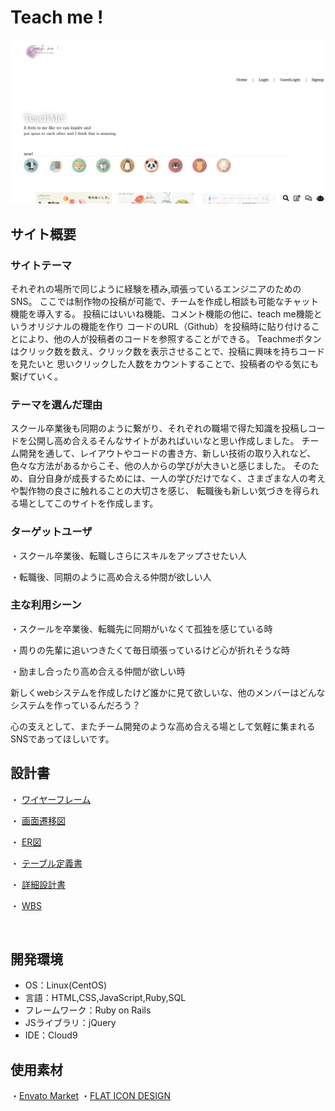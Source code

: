 # Teach me !
![Teach me !](README.png)
## サイト概要
### サイトテーマ
<!--何を『目的』とし、どのような『分類』なのかを簡潔に書く-->
それぞれの場所で同じように経験を積み,頑張っているエンジニアのためのSNS。
ここでは制作物の投稿が可能で、チームを作成し相談も可能なチャット機能を導入する。
投稿にはいいね機能、コメント機能の他に、teach me機能というオリジナルの機能を作り
コードのURL（Github）を投稿時に貼り付けることにより、他の人が投稿者のコードを参照することができる。
Teachmeボタンはクリック数を数え、クリック数を表示させることで、投稿に興味を持ちコードを見たいと
思いクリックした人数をカウントすることで、投稿者のやる気にも繋げていく。
​
### テーマを選んだ理由
<!--なぜこのようなテーマにしたかを説明する-->
スクール卒業後も同期のように繋がり、それぞれの職場で得た知識を投稿しコードを公開し高め合えるそんなサイトがあればいいなと思い作成しました。
チーム開発を通して、レイアウトやコードの書き方、新しい技術の取り入れなど、色々な方法があるからこそ、他の人からの学びが大きいと感じました。
そのため、自分自身が成長するためには、一人の学びだけでなく、さまざまな人の考えや製作物の良さに触れることの大切さを感じ、
転職後も新しい気づきを得られる場としてこのサイトを作成します。
​
### ターゲットユーザ
<!--誰に使ってもらうかを具体的に記載する-->
・スクール卒業後、転職しさらにスキルをアップさせたい人

・転職後、同期のように高め合える仲間が欲しい人

### 主な利用シーン
<!--どのような時に使うのかの状況を記載すること-->
・スクールを卒業後、転職先に同期がいなくて孤独を感じている時

・周りの先輩に追いつきたくて毎日頑張っているけど心が折れそうな時

・励まし合ったり高め合える仲間が欲しい時

新しくwebシステムを作成したけど誰かに見て欲しいな、他のメンバーはどんなシステムを作っているんだろう？

心の支えとして、またチーム開発のような高め合える場として気軽に集まれるSNSであってほしいです。
​
## 設計書
<!--テーマを設定・提出する時点では不要です-->
・ [ワイヤーフレーム](https://app.diagrams.net/#G1G-C2rlRHjPZZEruEKfvkTdEyPQOY5rdC)

・ [画面遷移図](https://app.diagrams.net/?libs=general;uml#G1FilXFqkVZArgrZnUhXdEOdp39zZQLmer)

・ [ER図](https://app.diagrams.net/?libs=general;er#G1H3hNbR2XaqtQugl8NcoI42hLX2N5WLyr)

・ [テーブル定義書](https://docs.google.com/spreadsheets/d/1yMZ3v5YjbeVyztLL1bqhB7uJXjhovdDR/edit#gid=136342688)

・ [詳細設計書](https://docs.google.com/spreadsheets/d/1wYLSzkNTwtFqXOw_PyupzYXhlE5wV3ROCMQiD2U8uiU/edit#gid=549108681)

・ [WBS](https://docs.google.com/spreadsheets/d/1rJwpEj1YezAJ2rtqRx_8eUVOkVUzbx1VATnMbRa9z28/edit#gid=1773513600)

​
## 開発環境
- OS：Linux(CentOS)
- 言語：HTML,CSS,JavaScript,Ruby,SQL
- フレームワーク：Ruby on Rails
- JSライブラリ：jQuery
- IDE：Cloud9
​
## 使用素材
・[Envato Market](https://www.envato.com/)
・[FLAT ICON DESIGN](http://flat-icon-design.com/)
